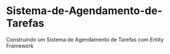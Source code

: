 # Sistema-de-Agendamento-de-Tarefas
Construindo um Sistema de Agendamento de Tarefas com Entity Framework
